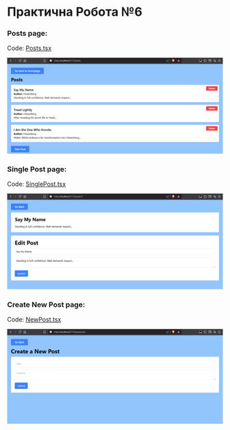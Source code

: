 # Практична Робота №6

### Posts page:
Code: [Posts.tsx](src/pages/Posts.tsx)

![img_1.png](img_1.png)

### Single Post page:
Code: [SinglePost.tsx](src/pages/SinglePost.tsx)

![img_2.png](img_2.png)

### Create New Post page:
Code: [NewPost.tsx](src/pages/NewPost.tsx)

![img_3.png](img_3.png)


